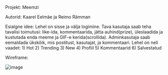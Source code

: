 Projekt: Meemzi

Autorid: Kaarel Eelmäe ja Reimo Rämman

Esialgne idee: Lehel on sisse ja välja logimine. Tava kasutaja saab teha tavalisi toimutusi: like-ida, kommentaarida, jätta auhind(prize), üleslaadida ja kustutada enda meeme ja GIF-e kerida(scrollida).
Adminkasutaja saab eemaldada ükskõik, mis postitust, kasutajat, ja kommentaari.
Lehel on neli vaadet: 1) Hot
                      2) Trending
                      3) New
                      4) Profiil
                      5) Kommentaarid
                      6) Salvestatud

Wireframe: 

![image](https://user-images.githubusercontent.com/78594982/141682525-aede0196-3daf-474a-8d84-e8d2faad56cb.png)
